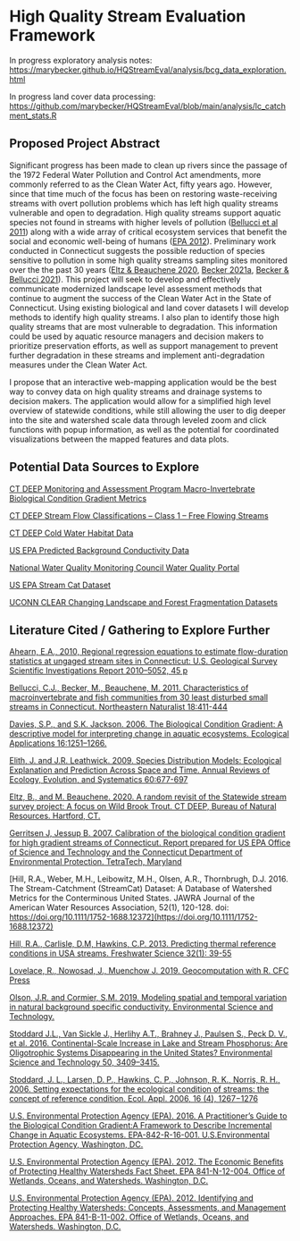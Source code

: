 # High Quality Stream Evaluation Framework

In progress exploratory analysis notes:   https://marybecker.github.io/HQStreamEval/analysis/bcg_data_exploration.html

In progress land cover data processing:   https://github.com/marybecker/HQStreamEval/blob/main/analysis/lc_catchment_stats.R

## Proposed Project Abstract

Significant progress has been made to clean up rivers since the passage of the 1972 Federal Water Pollution and Control Act amendments, more commonly referred to as the Clean Water Act, fifty years ago. However, since that time much of the focus has been on restoring waste-receiving streams with overt pollution problems which has left high quality streams vulnerable and open to degradation.  High quality streams support aquatic species not found in streams with higher levels of pollution ([Bellucci et al 2011](https://portal.ct.gov/-/media/DEEP/water/water_quality_management/monitoringpubs/Bellucci-et-al-2011-Northeastern-Naturalist.pdf)) along with a wide array of critical ecosystem services that benefit the social and economic well-being of humans ([EPA 2012](https://www.epa.gov/sites/default/files/2015-10/documents/economic_benefits_factsheet3.pdf)).  Preliminary work conducted in Connecticut suggests the possible reduction of species sensitive to pollution in some high quality streams sampling sites monitored over the the past 30 years ([Eltz & Beauchene 2020](https://portal.ct.gov/-/media/DEEP/fishing/fisheries_management/Trout-Research-and-Management/Probabilistic-Sampling-of-Wild-Brook-Trout-Occurrence-in-Stream-Survey-Samples-Final-05082020.pdf), [Becker 2021a](https://marybecker.github.io/Biointegrity/), [Becker & Bellucci 2021](https://marybecker.github.io/BioVariability/)). 
This project will seek to develop and effectively communicate modernized landscape level assessment methods that continue to augment the success of the Clean Water Act in the State of Connecticut.  Using existing biological and land cover datasets I will develop methods to identify high quality streams.  I also plan to identify those high quality streams that are most vulnerable to degradation.  This information could be used by aquatic resource managers and decision makers to prioritize preservation efforts, as well as support management to prevent further degradation in these streams and implement anti-degradation measures under the Clean Water Act.  

I propose that an interactive web-mapping application would be the best way to convey data on high quality streams and drainage systems to decision makers.  The application would allow for a simplified high level overview of statewide conditions, while still allowing the user to dig deeper into the site and watershed scale data through leveled zoom and click functions with popup information, as well as the potential for coordinated visualizations between the mapped features and data plots.

## Potential Data Sources to Explore

[CT DEEP Monitoring and Assessment Program Macro-Invertebrate Biological Condition Gradient Metrics](https://github.com/marybecker/bioassessment)

[CT DEEP Stream Flow Classifications – Class 1 – Free Flowing Streams](https://ctdeep.maps.arcgis.com/apps/Minimalist/index.html?appid=97f2377907824234ae9e5b964ddc28c3)

[CT DEEP Cold Water Habitat Data](https://ct-deep-gis-open-data-website-ctdeep.hub.arcgis.com/maps/CTDEEP::cold-water-sites-set/about)

[US EPA Predicted Background Conductivity Data](https://epa.maps.arcgis.com/home/item.html?id=540abb1d015b4bd2b87d30f4c28a58cb&view=table#overview)

[National Water Quality Monitoring Council Water Quality Portal](https://www.waterqualitydata.us/)

[US EPA Stream Cat Dataset](https://www.epa.gov/national-aquatic-resource-surveys/streamcat-dataset-0)

[UCONN CLEAR Changing Landscape and Forest Fragmentation Datasets](https://clear.uconn.edu/projects/landscape/index.htm)

## Literature Cited / Gathering to Explore Further

[Ahearn, E.A., 2010, Regional regression equations to estimate flow-duration statistics at ungaged stream sites in
Connecticut: U.S. Geological Survey Scientific Investigations Report 2010–5052, 45 p](https://pubs.usgs.gov/sir/2010/5052/pdf/sir2010-5052_web.pdf)

[Bellucci, C.J., Becker, M., Beauchene, M. 2011. Characteristics of macroinvertebrate and fish communities from 30 least disturbed small streams in Connecticut. Northeastern Naturalist 18:411-444](https://portal.ct.gov/-/media/DEEP/water/water_quality_management/monitoringpubs/Bellucci-et-al-2011-Northeastern-Naturalist.pdf)

[Davies, S.P., and S.K. Jackson. 2006. The Biological Condition Gradient: A descriptive model for interpreting change in aquatic ecosystems. Ecological Applications 16:1251–1266.](https://doi.org/10.1890/1051-0761(2006)016[1251:TBCGAD]2.0.CO;2)

[Elith, J. and J.R. Leathwick.  2009.  Species Distribution Models:  Ecological Explanation and Prediction Across Space and Time.  Annual Reviews of Ecology, Evolution, and Systematics 60:677-697](https://doi.org/10.1146/annurev.ecolsys.110308.120159)

[Eltz, B., and M. Beauchene. 2020. A random revisit of the Statewide stream survey project: A focus on Wild Brook Trout. CT DEEP, Bureau of Natural Resources. Hartford, CT.](https://portal.ct.gov/-/media/DEEP/fishing/fisheries_management/Trout-Research-and-Management/Probabilistic-Sampling-of-Wild-Brook-Trout-Occurrence-in-Stream-Survey-Samples-Final-05082020.pdf)

[Gerritsen J, Jessup B. 2007. Calibration of the biological condition gradient for high gradient streams of Connecticut. Report prepared for US EPA Office of Science and Technology and the Connecticut Department of Environmental Protection. TetraTech, Maryland ](https://portal.ct.gov/-/media/DEEP/water/water_quality_management/monitoringpubs/Gerritsen-and-Jessup-2007-Calibration-of-the-BCG-for-High-Gradient-Streams-of-CT.pdf)

[Hill, R.A., Weber, M.H., Leibowitz, M.H., Olsen, A.R., Thornbrugh, D.J. 2016. The Stream-Catchment (StreamCat) Dataset: A Database of Watershed Metrics for the Conterminous United States. JAWRA Journal of the American Water Resources Association, 52(1), 120-128. doi: https://doi.org/10.1111/1752-1688.12372](https://doi.org/10.1111/1752-1688.12372)

[Hill, R.A., Carlisle, D.M, Hawkins, C.P.  2013. Predicting thermal reference conditions in USA streams.  Freshwater Science 32(1): 39-55](https://www.journals.uchicago.edu/doi/10.1899/12-009.1)

[Lovelace, R., Nowosad, J., Muenchow J. 2019.  Geocomputation with R.  CFC Press](https://geocompr.robinlovelace.net/index.html)

[Olson, J.R. and Cormier, S.M. 2019.  Modeling spatial and temporal variation in natural background specific conductivity. Environmental Science and Technology.](https://dx.doi.org/10.1021/acs.est.8b06777)

[Stoddard J.L., Van Sickle J., Herlihy A.T., Brahney J., Paulsen S., Peck D. V., et al. 2016. Continental-Scale Increase in Lake and Stream Phosphorus: Are Oligotrophic Systems Disappearing in the United States? Environmental Science and Technology 50, 3409–3415. ](https://pubs.acs.org/doi/abs/10.1021/acs.est.5b05950)

[Stoddard, J. L., Larsen, D. P., Hawkins, C. P., Johnson, R. K., Norris, R. H., 2006. Setting expectations for the ecological condition of streams: the concept of reference condition. Ecol. Appl. 2006, 16 (4), 1267−1276](https://doi.org/10.1890/1051-0761(2006)016[1267:SEFTEC]2.0.CO;2)

[U.S. Environmental Protection Agency (EPA). 2016. A Practitioner’s Guide to the Biological Condition Gradient:A Framework to Describe Incremental Change in Aquatic Ecosystems. EPA-842-R-16-001. U.S.Environmental Protection Agency, Washington, DC. ](https://www.epa.gov/sites/default/files/2016-02/documents/bcg-practioners-guide-report.pdf)

[U.S. Environmental Protection Agency (EPA). 2012. The Economic Benefits of Protecting Healthy Watersheds Fact Sheet.  EPA 841-N-12-004. Office of Wetlands, Oceans, and Watersheds. Washington, D.C.](https://www.epa.gov/sites/default/files/2015-10/documents/economic_benefits_factsheet3.pdf)

[U.S. Environmental Protection Agency (EPA). 2012.  Identifying and Protecting Healthy Watersheds:  Concepts, Assessments, and Management Approaches.  EPA 841-B-11-002. Office of Wetlands, Oceans, and Watersheds. Washington, D.C.](https://www.epa.gov/sites/default/files/2015-10/documents/hwi-watersheds-complete.pdf)
